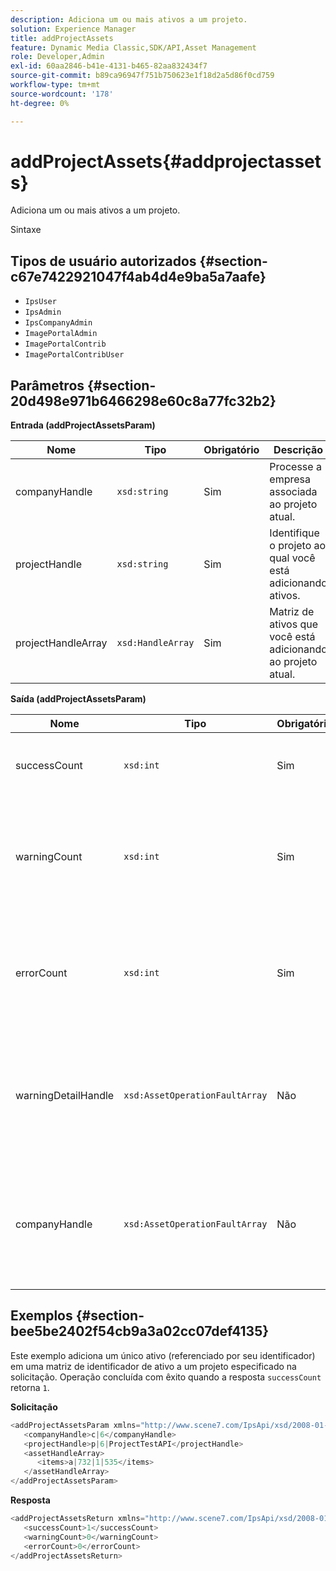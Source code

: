 ```yaml
---
description: Adiciona um ou mais ativos a um projeto.
solution: Experience Manager
title: addProjectAssets
feature: Dynamic Media Classic,SDK/API,Asset Management
role: Developer,Admin
exl-id: 60aa2846-b41e-4131-b465-82aa832434f7
source-git-commit: b89ca96947f751b750623e1f18d2a5d86f0cd759
workflow-type: tm+mt
source-wordcount: '178'
ht-degree: 0%

---
```


# addProjectAssets{#addprojectassets}

Adiciona um ou mais ativos a um projeto.

Sintaxe

## Tipos de usuário autorizados {#section-c67e7422921047f4ab4d4e9ba5a7aafe}

* `IpsUser`
* `IpsAdmin`
* `IpsCompanyAdmin`
* `ImagePortalAdmin`
* `ImagePortalContrib`
* `ImagePortalContribUser`

## Parâmetros {#section-20d498e971b6466298e60c8a77fc32b2}

**Entrada (addProjectAssetsParam)**

| Nome | Tipo | Obrigatório | Descrição |
|---|---|---|---|
| companyHandle | `xsd:string` | Sim | Processe a empresa associada ao projeto atual. |
| projectHandle | `xsd:string` | Sim | Identifique o projeto ao qual você está adicionando ativos. |
| projectHandleArray | `xsd:HandleArray` | Sim | Matriz de ativos que você está adicionando ao projeto atual. |

**Saída (addProjectAssetsParam)**

| Nome | Tipo | Obrigatório | Descrição |
|---|---|---|---|
| successCount | `xsd:int` | Sim | O número de ativos adicionados com sucesso. |
| warningCount | `xsd:int` | Sim | O número de avisos gerados quando a operação tentou adicionar ativos a um projeto. |
| errorCount | `xsd:int` | Sim | O número de erros gerados quando a operação tentou adicionar ativos a um projeto. |
| warningDetailHandle | `xsd:AssetOperationFaultArray` | Não | Matriz de avisos gerados por ativos quando a operação tentou adicioná-los a um projeto. |
| companyHandle | `xsd:AssetOperationFaultArray` | Não | Matriz de erros gerados por ativos quando a operação tentou adicioná-los a um projeto. |

## Exemplos {#section-bee5be2402f54cb9a3a02cc07def4135}

Este exemplo adiciona um único ativo (referenciado por seu identificador) em uma matriz de identificador de ativo a um projeto especificado na solicitação. Operação concluída com êxito quando a resposta `successCount` retorna `1`.

**Solicitação**

```java {.line-numbers}
<addProjectAssetsParam xmlns="http://www.scene7.com/IpsApi/xsd/2008-01-15">
   <companyHandle>c|6</companyHandle>
   <projectHandle>p|6|ProjectTestAPI</projectHandle>
   <assetHandleArray>
      <items>a|732|1|535</items>
   </assetHandleArray>
</addProjectAssetsParam>
```

**Resposta**

```java {.line-numbers}
<addProjectAssetsReturn xmlns="http://www.scene7.com/IpsApi/xsd/2008-01-15">
   <successCount>1</successCount>
   <warningCount>0</warningCount>
   <errorCount>0</errorCount>
</addProjectAssetsReturn>
```
